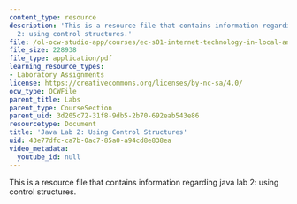 ```yaml
---
content_type: resource
description: 'This is a resource file that contains information regarding java lab
  2: using control structures.'
file: /ol-ocw-studio-app/courses/ec-s01-internet-technology-in-local-and-global-communities-spring-2005-summer-2005/43e77dfcca7b0ac785a0a94cd8e838ea_MITEC_S01S05_gradebookoo1.pdf
file_size: 228938
file_type: application/pdf
learning_resource_types:
- Laboratory Assignments
license: https://creativecommons.org/licenses/by-nc-sa/4.0/
ocw_type: OCWFile
parent_title: Labs
parent_type: CourseSection
parent_uid: 3d205c72-31f8-9db5-2b70-692eab543e86
resourcetype: Document
title: 'Java Lab 2: Using Control Structures'
uid: 43e77dfc-ca7b-0ac7-85a0-a94cd8e838ea
video_metadata:
  youtube_id: null
---
```

This is a resource file that contains information regarding java lab 2: using control structures.